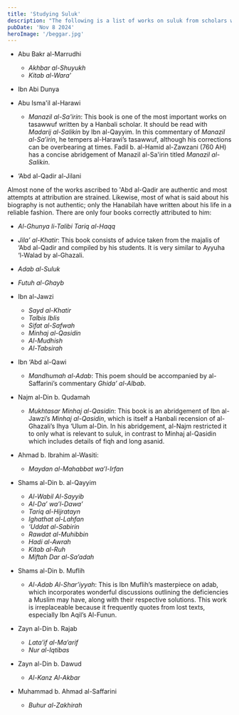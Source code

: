 ```yaml
---
title: 'Studying Suluk'
description: "The following is a list of works on suluk from scholars within the Hanbali madhhab. However, abstract knowledge can only take one to a certain extent in this 'ilm. Most of these works do not require additional reading beforehand." 
pubDate: 'Nov 8 2024'
heroImage: '/beggar.jpg'
---
```


- Abu Bakr al-Marrudhi
    - *Akhbar al-Shuyukh* 
    - *Kitab al-Wara’*

- Ibn Abi Dunya

- Abu Isma'il al-Harawi
    - *Manazil al-Sa'irin*: This book is one of the most important works on tasawwuf written by a Hanbali scholar. It should be read with *Madarij al-Salikin* by Ibn al-Qayyim. In this commentary of *Manazil al-Sa’irin*, he tempers al-Harawi’s tasawwuf, although his corrections can be overbearing at times. Fadil b. al-Hamid al-Zawzani (760 AH) has a concise abridgement of Manazil al-Sa'irin titled *Manazil al-Salikin*.

- ‘Abd al-Qadir al-Jilani

Almost none of the works ascribed to 'Abd al-Qadir are authentic and most attempts at attribution are strained. Likewise, most of what is said about his biography is not authentic; only the Hanabilah have written about his life in a reliable fashion. There are only four books correctly attributed to him:

- *Al-Ghunya li-Talibi Tariq al-Haqq*
- *Jila’ al-Khatir*: This book consists of advice taken from the majalis of ‘Abd al-Qadir and compiled by his students. It is very similar to Ayyuha ‘l-Walad by al-Ghazali. 
- *Adab al-Suluk*
- *Futuh al-Ghayb*

- Ibn al-Jawzi
    - *Sayd al-Khatir*
    - *Talbis Iblis*
    - *Sifat al-Safwah*
    - *Minhaj al-Qasidin*
    - *Al-Mudhish*
    - *Al-Tabsirah*

- Ibn ‘Abd al-Qawi
    - *Mandhumah al-Adab*: This poem should be accompanied by al-Saffarini’s commentary *Ghida’ al-Albab*.
    
- Najm al-Din b. Qudamah
    - *Mukhtasar Minhaj al-Qasidin*: This book is an abridgement of Ibn al-Jawzi’s *Minhaj al-Qasidin*, which is itself a Hanbali recension of al-Ghazali’s Ihya ‘Ulum al-Din. In his abridgement, al-Najm restricted it to only what is relevant to suluk, in contrast to Minhaj al-Qasidin which includes details of fiqh and long asanid.

- Ahmad b. Ibrahim al-Wasiti:
    - *Maydan al-Mahabbat wa’l-Irfan*

- Shams al-Din b. al-Qayyim
    - *Al-Wabil Al-Sayyib*
    - *Al-Da’ wa’l-Dawa’*
    - *Tariq al-Hijratayn*
    - *Ighathat al-Lahfan*
    - *‘Uddat al-Sabirin*
    - *Rawdat al-Muhibbin*
    - *Hadi al-Awrah*
    - *Kitab al-Ruh*
    - *Miftah Dar al-Sa’adah*

- Shams al-Din b. Muflih
    - *Al-Adab Al-Shar’iyyah*: This is Ibn Muflih’s masterpiece on adab, which incorporates wonderful discussions outlining the deficiencies a Muslim may have, along with their respective solutions. This work is irreplaceable because it frequently quotes from lost texts, especially Ibn Aqil’s Al-Funun.

- Zayn al-Din b. Rajab
    - *Lata’if al-Ma’arif*
    - *Nur al-Iqtibas*

- Zayn al-Din b. Dawud
    - *Al-Kanz Al-Akbar*

- Muhammad b. Ahmad al-Saffarini
    - *Buhur al-Zakhirah*

